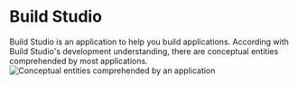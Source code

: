 # Build Studio
Build Studio is an application to help you build applications.
According with Build Studio's development understanding, there are conceptual entities comprehended by most applications.
![Conceptual entities comprehended by an application](http://url/to/img.png)

